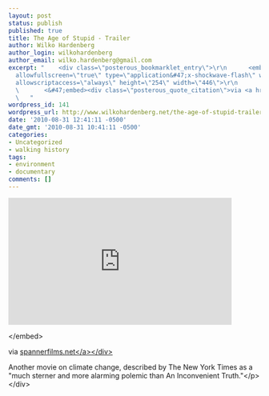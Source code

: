 ```yaml
---
layout: post
status: publish
published: true
title: The Age of Stupid - Trailer
author: Wilko Hardenberg
author_login: wilkohardenberg
author_email: wilko.hardenberg@gmail.com
excerpt: "    <div class=\"posterous_bookmarklet_entry\">\r\n      <embed src=\"http:&#47;&#47;vimeo.com&#47;moogaloop.swf?clip_id=2992103&amp;server=vimeo.com&amp;show_title=0&amp;show_byline=0&amp;show_portrait=0&amp;color=&amp;fullscreen=1\"
  allowfullscreen=\"true\" type=\"application&#47;x-shockwave-flash\" wmode=\"transparent\"
  allowscriptaccess=\"always\" height=\"254\" width=\"446\">\r\n             \r\n
  \       <&#47;embed><div class=\"posterous_quote_citation\">via <a href=\"http:&#47;&#47;www.spannerfilms.net&#47;films&#47;ageofstupid\">spannerfilms.net<&#47;a><&#47;div>\r\n
  \   "
wordpress_id: 141
wordpress_url: http://www.wilkohardenberg.net/the-age-of-stupid-trailer/
date: '2010-08-31 12:41:11 -0500'
date_gmt: '2010-08-31 10:41:11 -0500'
categories:
- Uncategorized
- walking history
tags:
- environment
- documentary
comments: []
---
```

<div class="posterous_bookmarklet_entry">
      <embed src="http:&#47;&#47;vimeo.com&#47;moogaloop.swf?clip_id=2992103&amp;server=vimeo.com&amp;show_title=0&amp;show_byline=0&amp;show_portrait=0&amp;color=&amp;fullscreen=1" allowfullscreen="true" type="application&#47;x-shockwave-flash" wmode="transparent" allowscriptaccess="always" height="254" width="446"></p>
<p>        <&#47;embed>
<div class="posterous_quote_citation">via <a href="http:&#47;&#47;www.spannerfilms.net&#47;films&#47;ageofstupid">spannerfilms.net<&#47;a><&#47;div><br />
    <a id="more"></a><a id="more-141"></a>
<p>Another movie on climate change, described by The New York Times as a "much sterner and more alarming polemic than An Inconvenient Truth."<&#47;p><&#47;div></p>
